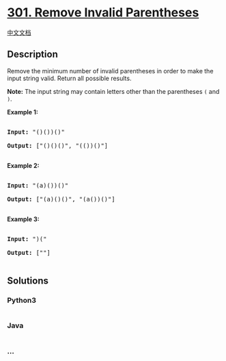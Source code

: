 # [301. Remove Invalid Parentheses](https://leetcode.com/problems/remove-invalid-parentheses)

[中文文档](/solution/0300-0399/0301.Remove%20Invalid%20Parentheses/README.md)

## Description
<p>Remove the minimum number of invalid parentheses in order to make the input string valid. Return all possible results.</p>



<p><strong>Note:</strong>&nbsp;The input string may contain letters other than the parentheses <code>(</code> and <code>)</code>.</p>



<p><b>Example 1:</b></p>



<pre>

<b>Input:</b> &quot;()())()&quot;

<b>Output:</b> [&quot;()()()&quot;, &quot;(())()&quot;]

</pre>



<p><b>Example 2:</b></p>



<pre>

<b>Input:</b> &quot;(a)())()&quot;

<b>Output:</b> [&quot;(a)()()&quot;, &quot;(a())()&quot;]

</pre>



<p><b>Example 3:</b></p>



<pre>

<b>Input:</b> &quot;)(&quot;

<b>Output: </b>[&quot;&quot;]

</pre>


## Solutions


<!-- tabs:start -->

### **Python3**

```python

```

### **Java**

```java

```

### **...**
```

```

<!-- tabs:end -->